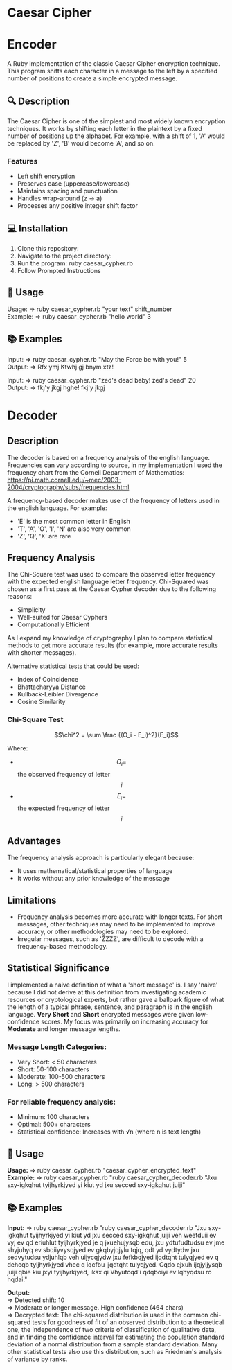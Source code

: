 # Caesar Cipher

# Encoder

A Ruby implementation of the classic Caesar Cipher encryption technique. This program shifts each character in a message to the left by a specified number of positions to create a simple encrypted message.

## 🔍 Description

The Caesar Cipher is one of the simplest and most widely known encryption techniques. It works by shifting each letter in the plaintext by a fixed number of positions up the alphabet. For example, with a shift of 1, 'A' would be replaced by 'Z', 'B' would become 'A', and so on.

### Features
- Left shift encryption
- Preserves case (uppercase/lowercase)
- Maintains spacing and punctuation
- Handles wrap-around (z → a)
- Processes any positive integer shift factor

## 💻 Installation
1. Clone this repository:
2. Navigate to the project directory:
3. Run the program: ruby caesar_cypher.rb
4. Follow Prompted Instructions

## 🚀 Usage

Usage: =>   ruby caesar_cypher.rb "your text" shift_number  
Example: => ruby caesar_cypher.rb "hello world" 3

## 📚 Examples
Input: => ruby caesar_cypher.rb "May the Force be with you!" 5  
Output: => Rfx ymj Ktwhj gj bnym xtz!  
  
Input: =>  ruby caesar_cypher.rb "zed's dead baby! zed's dead" 20  
Output: => fkj'y jkgj hghe! fkj'y jkgj


# Decoder

## Description

The decoder is based on a frequency analysis of the english language. Frequencies can vary according to source, in my implementation I used the frequency chart from the Cornell Department of Mathematics: https://pi.math.cornell.edu/~mec/2003-2004/cryptography/subs/frequencies.html  

A frequency-based decoder makes use of the frequency of letters used in the english language. For example:  
- 'E' is the most common letter in English
- 'T', 'A', 'O', 'I', 'N' are also very common
- 'Z', 'Q', 'X' are rare

## Frequency Analysis

The Chi-Square test was used to compare the observed letter frequency with the expected english language letter frequency. Chi-Squared was chosen as a first pass at the Caesar Cypher decoder due to the following reasons:

- Simplicity 
- Well-suited for Caesar Cyphers
- Computationally Efficient

As I expand my knowledge of cryptography I plan to compare statistical methods to get more accurate results (for example, more accurate results with shorter messages).  

Alternative statistical tests that could be used:
- Index of Coincidence
- Bhattacharyya Distance
- Kullback-Leibler Divergence
- Cosine Similarity

### Chi-Square Test

$$\chi^2 = \sum \frac {(O_i - E_i)^2}{E_i}$$  

Where:  
- $$O_i = $$ the observed frequency of letter $$i$$
- $$E_i =$$ the expected frequency of letter $$i$$

## Advantages  
The frequency analysis approach is particularly elegant because:
- It uses mathematical/statistical properties of language
- It works without any prior knowledge of the message

## Limitations

- Frequency analysis becomes more accurate with longer texts. For short messages, other techniques may need to be implemented to improve accuracy, or other methodologies may need to be explored.
- Irregular messages, such as 'ZZZZ', are difficult to decode with a frequency-based methodology.

## Statistical Significance  

I implemented a naive definition of what a 'short message' is. I say 'naive' because I did not derive at this definition from investigating academic resources or cryptological experts, but rather gave a ballpark figure of what the length of a typical phrase, sentence, and paragraph is in the english language. **Very Short** and **Short** encrypted messages were given low-confidence scores. My focus was primarily on increasing accuracy for **Moderate** and longer message lengths.    

### Message Length Categories:
- Very Short: < 50 characters
- Short: 50-100 characters
- Moderate: 100-500 characters
- Long: > 500 characters
  
### For reliable frequency analysis:
- Minimum: 100 characters
- Optimal: 500+ characters
- Statistical confidence: Increases with √n (where n is text length)

## 🚀 Usage

**Usage:** =>   ruby caesar_cypher.rb "caesar_cypher_encrypted_text"  
**Example:** => ruby caesar_cypher.rb "ruby caesar_cypher_decoder.rb "Jxu sxy-igkqhut tyijhyrkjyed yi kiut yd jxu secced sxy-igkqhut juiji" 

## 📚 Examples
**Input:** => ruby caesar_cypher.rb "ruby caesar_cypher_decoder.rb "Jxu sxy-igkqhut tyijhyrkjyed yi kiut yd jxu secced sxy-igkqhut juiji veh weetduii ev vyj ev qd eriuhlut tyijhyrkjyed je q jxuehujysqb edu, jxu ydtufudtudsu ev jme shyjuhyq ev sbqiiyvysqjyed ev gkqbyjqjylu tqjq, qdt yd vydtydw jxu sedvytudsu ydjuhlqb veh uijycqjydw jxu fefkbqjyed ijqdtqht tulyqjyed ev q dehcqb tyijhyrkjyed vhec q iqcfbu ijqdtqht tulyqjyed. Cqdo ejxuh ijqjyijysqb juiji qbie kiu jxyi tyijhyrkjyed, iksx qi Vhyutcqd'i qdqboiyi ev lqhyqdsu ro hqdai."  

**Output:**  
=> Detected shift: 10  
=> Moderate or longer message. High confidence (464 chars)  
=> Decrypted text: The chi-squared distribution is used in the common chi-squared tests for goodness of fit of an observed distribution to a theoretical one, the independence of two criteria of classification of qualitative data, and in finding the confidence interval for estimating the population standard deviation of a normal distribution from a sample standard deviation. Many other statistical tests also use this distribution, such as Friedman's analysis of variance by ranks.
